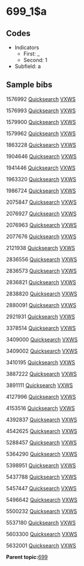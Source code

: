 # 699\_1$a

## Codes

-   Indicators
    -   First: \_
    -   Second: 1
-   Subfield: a

## Sample bibs

1576992 [Quicksearch](https://search.library.yale.edu/catalog/1576992) [VXWS](http://prodorbis.library.yale.edu:7014/vxws/GetHoldingsService?bibId=1576992)

1576993 [Quicksearch](https://search.library.yale.edu/catalog/1576993) [VXWS](http://prodorbis.library.yale.edu:7014/vxws/GetHoldingsService?bibId=1576993)

1579900 [Quicksearch](https://search.library.yale.edu/catalog/1579900) [VXWS](http://prodorbis.library.yale.edu:7014/vxws/GetHoldingsService?bibId=1579900)

1579962 [Quicksearch](https://search.library.yale.edu/catalog/1579962) [VXWS](http://prodorbis.library.yale.edu:7014/vxws/GetHoldingsService?bibId=1579962)

1863228 [Quicksearch](https://search.library.yale.edu/catalog/1863228) [VXWS](http://prodorbis.library.yale.edu:7014/vxws/GetHoldingsService?bibId=1863228)

1904646 [Quicksearch](https://search.library.yale.edu/catalog/1904646) [VXWS](http://prodorbis.library.yale.edu:7014/vxws/GetHoldingsService?bibId=1904646)

1941446 [Quicksearch](https://search.library.yale.edu/catalog/1941446) [VXWS](http://prodorbis.library.yale.edu:7014/vxws/GetHoldingsService?bibId=1941446)

1963320 [Quicksearch](https://search.library.yale.edu/catalog/1963320) [VXWS](http://prodorbis.library.yale.edu:7014/vxws/GetHoldingsService?bibId=1963320)

1986724 [Quicksearch](https://search.library.yale.edu/catalog/1986724) [VXWS](http://prodorbis.library.yale.edu:7014/vxws/GetHoldingsService?bibId=1986724)

2075847 [Quicksearch](https://search.library.yale.edu/catalog/2075847) [VXWS](http://prodorbis.library.yale.edu:7014/vxws/GetHoldingsService?bibId=2075847)

2076927 [Quicksearch](https://search.library.yale.edu/catalog/2076927) [VXWS](http://prodorbis.library.yale.edu:7014/vxws/GetHoldingsService?bibId=2076927)

2076963 [Quicksearch](https://search.library.yale.edu/catalog/2076963) [VXWS](http://prodorbis.library.yale.edu:7014/vxws/GetHoldingsService?bibId=2076963)

2077676 [Quicksearch](https://search.library.yale.edu/catalog/2077676) [VXWS](http://prodorbis.library.yale.edu:7014/vxws/GetHoldingsService?bibId=2077676)

2121938 [Quicksearch](https://search.library.yale.edu/catalog/2121938) [VXWS](http://prodorbis.library.yale.edu:7014/vxws/GetHoldingsService?bibId=2121938)

2836556 [Quicksearch](https://search.library.yale.edu/catalog/2836556) [VXWS](http://prodorbis.library.yale.edu:7014/vxws/GetHoldingsService?bibId=2836556)

2836573 [Quicksearch](https://search.library.yale.edu/catalog/2836573) [VXWS](http://prodorbis.library.yale.edu:7014/vxws/GetHoldingsService?bibId=2836573)

2836821 [Quicksearch](https://search.library.yale.edu/catalog/2836821) [VXWS](http://prodorbis.library.yale.edu:7014/vxws/GetHoldingsService?bibId=2836821)

2838820 [Quicksearch](https://search.library.yale.edu/catalog/2838820) [VXWS](http://prodorbis.library.yale.edu:7014/vxws/GetHoldingsService?bibId=2838820)

2880091 [Quicksearch](https://search.library.yale.edu/catalog/2880091) [VXWS](http://prodorbis.library.yale.edu:7014/vxws/GetHoldingsService?bibId=2880091)

2921931 [Quicksearch](https://search.library.yale.edu/catalog/2921931) [VXWS](http://prodorbis.library.yale.edu:7014/vxws/GetHoldingsService?bibId=2921931)

3378514 [Quicksearch](https://search.library.yale.edu/catalog/3378514) [VXWS](http://prodorbis.library.yale.edu:7014/vxws/GetHoldingsService?bibId=3378514)

3409000 [Quicksearch](https://search.library.yale.edu/catalog/3409000) [VXWS](http://prodorbis.library.yale.edu:7014/vxws/GetHoldingsService?bibId=3409000)

3409002 [Quicksearch](https://search.library.yale.edu/catalog/3409002) [VXWS](http://prodorbis.library.yale.edu:7014/vxws/GetHoldingsService?bibId=3409002)

3410195 [Quicksearch](https://search.library.yale.edu/catalog/3410195) [VXWS](http://prodorbis.library.yale.edu:7014/vxws/GetHoldingsService?bibId=3410195)

3887222 [Quicksearch](https://search.library.yale.edu/catalog/3887222) [VXWS](http://prodorbis.library.yale.edu:7014/vxws/GetHoldingsService?bibId=3887222)

3891111 [Quicksearch](https://search.library.yale.edu/catalog/3891111) [VXWS](http://prodorbis.library.yale.edu:7014/vxws/GetHoldingsService?bibId=3891111)

4127996 [Quicksearch](https://search.library.yale.edu/catalog/4127996) [VXWS](http://prodorbis.library.yale.edu:7014/vxws/GetHoldingsService?bibId=4127996)

4153516 [Quicksearch](https://search.library.yale.edu/catalog/4153516) [VXWS](http://prodorbis.library.yale.edu:7014/vxws/GetHoldingsService?bibId=4153516)

4392837 [Quicksearch](https://search.library.yale.edu/catalog/4392837) [VXWS](http://prodorbis.library.yale.edu:7014/vxws/GetHoldingsService?bibId=4392837)

4542625 [Quicksearch](https://search.library.yale.edu/catalog/4542625) [VXWS](http://prodorbis.library.yale.edu:7014/vxws/GetHoldingsService?bibId=4542625)

5288457 [Quicksearch](https://search.library.yale.edu/catalog/5288457) [VXWS](http://prodorbis.library.yale.edu:7014/vxws/GetHoldingsService?bibId=5288457)

5364290 [Quicksearch](https://search.library.yale.edu/catalog/5364290) [VXWS](http://prodorbis.library.yale.edu:7014/vxws/GetHoldingsService?bibId=5364290)

5398951 [Quicksearch](https://search.library.yale.edu/catalog/5398951) [VXWS](http://prodorbis.library.yale.edu:7014/vxws/GetHoldingsService?bibId=5398951)

5437788 [Quicksearch](https://search.library.yale.edu/catalog/5437788) [VXWS](http://prodorbis.library.yale.edu:7014/vxws/GetHoldingsService?bibId=5437788)

5457447 [Quicksearch](https://search.library.yale.edu/catalog/5457447) [VXWS](http://prodorbis.library.yale.edu:7014/vxws/GetHoldingsService?bibId=5457447)

5496642 [Quicksearch](https://search.library.yale.edu/catalog/5496642) [VXWS](http://prodorbis.library.yale.edu:7014/vxws/GetHoldingsService?bibId=5496642)

5500232 [Quicksearch](https://search.library.yale.edu/catalog/5500232) [VXWS](http://prodorbis.library.yale.edu:7014/vxws/GetHoldingsService?bibId=5500232)

5537180 [Quicksearch](https://search.library.yale.edu/catalog/5537180) [VXWS](http://prodorbis.library.yale.edu:7014/vxws/GetHoldingsService?bibId=5537180)

5603300 [Quicksearch](https://search.library.yale.edu/catalog/5603300) [VXWS](http://prodorbis.library.yale.edu:7014/vxws/GetHoldingsService?bibId=5603300)

5632001 [Quicksearch](https://search.library.yale.edu/catalog/5632001) [VXWS](http://prodorbis.library.yale.edu:7014/vxws/GetHoldingsService?bibId=5632001)

**Parent topic:**[699](../../tags/699/699.md)

